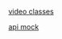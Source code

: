 [video classes](https://www.youtube.com/watch?v=NstJ42DNnfo&list=PL8YNlUoOZkkZfjIZTIID5klC---7k_2T2&index=3&t=199s)

[api mock](https://gist.githubusercontent.com/savio777/84e05621c6e592d76845dfd57cbe1327/raw/5c79dc634b92a183c7f20b8e19e2fa4908f3c26f/portfolio-contact-data.json)
